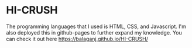 # HI-CRUSH
The programming languages that I used is HTML, CSS, and Javascript. I'm also deployed this in github-pages to further expand my knowledge. You can check it out here https://balaganj.github.io/HI-CRUSH/

